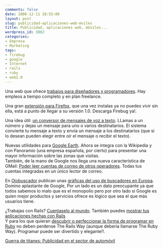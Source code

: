 ```yaml
---
comments: false
date: 2006-12-11 10:55:00
layout: post
slug: publicidad-aplicaciones-web-mviles
title: Publicidad, aplicaciones web, móviles...
wordpress_id: 3802
categories:
- Empresa
- Marketing
tags:
- firebug
- google
- Internet
- rails
- ruby
- web2.0
---
```



Una web que ofrece [trabajos para diseñadores y programadores](http://www.authenticjobs.com/).  Hay empleos a tiempo completo y en plan freelance.




Una gran [extensión para Firefox](http://www.getfirebug.com/), que una vez instalas ya no puedes vivir sin ella, está a punto de llegar a su versión 1.0.  Descarga Firebug ya!.




Una idea útil: [un conversor de mensajes de voz a texto](http://www.techcrunch.com/2006/12/10/jott-to-convert-cell-phone-calls-to-text/).  LLamas a un número y dejas un mensaje para uno o varios destinatarios.  El sistema convierte tu mensaje a texto y envía un mensaje a los destinatarios (que si lo desean pueden elegir entre oír el mensaje o recibir el texto). 




Nuevas utilidades para [Google Earth](http://www.techcrunch.com/2006/12/09/google-adds-the-geographic-web-to-earth/).  Ahora se integra con la Wikipedia y con Panoramio (una empresa española, por cierto) para presentar una mayor información sobre las zonas que visitas.  
También, de la mano de Google nos llega una nueva característica de GMail: [Poder leer cuentas de correo de otros operadores](http://mail.google.com/mail/help/whatsnew_getmail.html).  Todas tus cuentas integradas en un único lector de correo.




En [Ojobuscador](http://www.ojobuscador.com/) publican unas [gráficas del uso de buscadores en Europa](http://www.ojobuscador.com/2006/12/09/el-dominio-de-google-en-europa/).  Domino aplastante de Google,  Por un lado es un dato preocupante ya que todos sabemos lo malo que es el monopolio pero por otro lado si Google es quien mejor productos y servicios ofrece es lógico que sea el que más usuarios tiene.




¿Trabajas con Rails? [Cuentaselo al mundo]().  También puedes [mostrar tus aplicaciones hechas con Rails](http://www.workingwithrails.com/)  
Y para los que quieran [descubrir o perfeccionar la forma de programar en Ruby](http://www.therailsway.com/2006/12/8/idiomatic-ruby) no deben perdense The Rails Way (aunque debería llamarse The Ruby Way).  Programar puede ser divertido y elegante!!.




[Guerra de titanes: Publicidad en el sector de automóvil](http://blog.leetsoft.com/2006/12/8/ad-war-of-the-titans)

